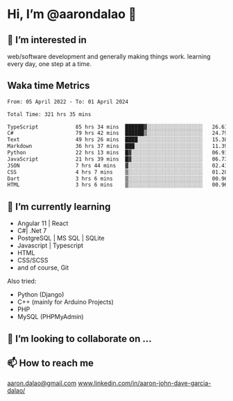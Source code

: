 # __Hi, I’m @aarondalao__ 👋 
## 👀 I’m interested in 
web/software development and generally making things work.
learning every day, one step at a time. 

## Waka time Metrics
<!--START_SECTION:waka-->

```txt
From: 05 April 2022 - To: 01 April 2024

Total Time: 321 hrs 35 mins

TypeScript            85 hrs 34 mins  ██████▓░░░░░░░░░░░░░░░░░░   26.61 %
C#                    79 hrs 42 mins  ██████▒░░░░░░░░░░░░░░░░░░   24.79 %
Text                  49 hrs 26 mins  ████░░░░░░░░░░░░░░░░░░░░░   15.38 %
Markdown              36 hrs 37 mins  ███░░░░░░░░░░░░░░░░░░░░░░   11.39 %
Python                22 hrs 13 mins  █▓░░░░░░░░░░░░░░░░░░░░░░░   06.91 %
JavaScript            21 hrs 39 mins  █▓░░░░░░░░░░░░░░░░░░░░░░░   06.73 %
JSON                  7 hrs 44 mins   ▓░░░░░░░░░░░░░░░░░░░░░░░░   02.41 %
CSS                   4 hrs 7 mins    ▒░░░░░░░░░░░░░░░░░░░░░░░░   01.28 %
Dart                  3 hrs 6 mins    ▒░░░░░░░░░░░░░░░░░░░░░░░░   00.96 %
HTML                  3 hrs 6 mins    ▒░░░░░░░░░░░░░░░░░░░░░░░░   00.96 %
```

<!--END_SECTION:waka-->

## 🌱 I’m currently learning 

- Angular 11 | React 
- C#| .Net 7
- PostgreSQL | MS SQL | SQLite
- Javascript | Typescript
- HTML 
- CSS/SCSS
- and of course, Git 


Also tried:
- Python (Django)
- C++ (mainly for Arduino Projects)
- PHP
- MySQL (PHPMyAdmin)


## 💞️ I’m looking to collaborate on ...

## 📫 How to reach me 
aaron.dalao@gmail.com
www.linkedin.com/in/aaron-john-dave-garcia-dalao/

<!---
aarondalao/aarondalao is a ✨ special ✨ repository because its `README.md` (this file) appears on your GitHub profile.
You can click the Preview link to take a look at your changes.
--->
